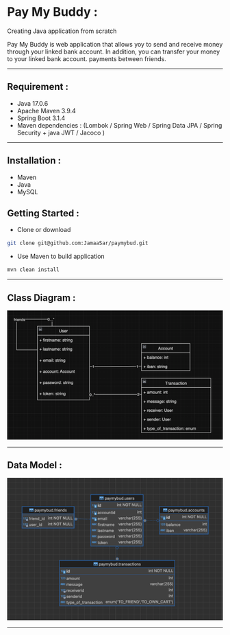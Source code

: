 
# Pay My Buddy :

Creating Java application from scratch

Pay My Buddy is web application that allows yoy to send and receive money through your 
linked bank account. In addition, you can transfer your money to your linked bank account.
payments between friends.


-------------------------------------------------------------------------------------------------------------------------------------

## Requirement :

- Java 17.0.6
- Apache Maven 3.9.4
- Spring Boot 3.1.4
- Maven dependencies : (Lombok / Spring Web / Spring Data JPA / Spring Security + java 
  JWT / Jacoco )

-------------------------------------------------------------------------------------------------------------------------------------

## Installation :

-  Maven
-  Java
-  MySQL

## Getting Started :

- Clone or download
```bash
git clone git@github.com:JamaaSar/paymybud.git
```
- Use Maven to build application  
```bash
mvn clean install
```


-------------------------------------------------------------------------------------------------------------------------------------

## Class Diagram :

![Class Diagram](doc/uml.png)

-------------------------------------------------------------------------------------------------------------------------------------

## Data Model :

![Data Model](doc/dataModel.png)

-------------------------------------------------------------------------------------------------------------------------------------
